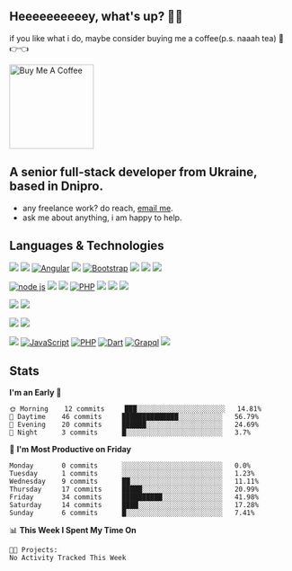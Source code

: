 ## Heeeeeeeeeey, what's up? 👋🏼

if you like what i do, maybe consider buying me a coffee(p.s. naaah tea) 🥺👉👈

<a href="https://www.buymeacoffee.com/leroywagner" target="_blank"><img src="https://cdn.buymeacoffee.com/buttons/v2/default-blue.png" alt="Buy Me A Coffee" width="150" ></a>

## A senior full-stack developer from Ukraine, based in Dnipro.

- any freelance work? do reach, [email me](mailto:leroy.wagner20@gmail.com).
- ask me about anything, i am happy to help.

## Languages & Technologies

[![](https://camo.githubusercontent.com/b0d19bb72a0619955d2e1216c7c0f3eeb465e7b718c0dd07bbdd7b706fdf0900/68747470733a2f2f696d672e736869656c64732e696f2f62616467652f52656163742e6a732d3030374143433f7374796c653d666f722d7468652d6261646765266c6f676f3d7265616374266c6f676f436f6c6f723d7768697465)](https://camo.githubusercontent.com/b0d19bb72a0619955d2e1216c7c0f3eeb465e7b718c0dd07bbdd7b706fdf0900/68747470733a2f2f696d672e736869656c64732e696f2f62616467652f52656163742e6a732d3030374143433f7374796c653d666f722d7468652d6261646765266c6f676f3d7265616374266c6f676f436f6c6f723d7768697465) [![](https://camo.githubusercontent.com/282f0b5acc130dfcc194566cee81fa18aee56a331f5f8a9b134e90e190123a96/68747470733a2f2f696d672e736869656c64732e696f2f62616467652f5675652e6a732d3333393933333f7374796c653d666f722d7468652d6261646765266c6f676f3d5675652e6a73266c6f676f436f6c6f723d7768697465)](https://camo.githubusercontent.com/282f0b5acc130dfcc194566cee81fa18aee56a331f5f8a9b134e90e190123a96/68747470733a2f2f696d672e736869656c64732e696f2f62616467652f5675652e6a732d3333393933333f7374796c653d666f722d7468652d6261646765266c6f676f3d5675652e6a73266c6f676f436f6c6f723d7768697465) [![Angular](https://camo.githubusercontent.com/477b5d4aa45f70cbbe28478f0d857e1e77bf8e42f403eea8d59e3205006d0804/68747470733a2f2f696d672e736869656c64732e696f2f62616467652f416e67756c61722d4444303033313f7374796c653d666f722d7468652d6261646765266c6f676f3d416e67756c6172266c6f676f436f6c6f723d7768697465)](https://camo.githubusercontent.com/477b5d4aa45f70cbbe28478f0d857e1e77bf8e42f403eea8d59e3205006d0804/68747470733a2f2f696d672e736869656c64732e696f2f62616467652f416e67756c61722d4444303033313f7374796c653d666f722d7468652d6261646765266c6f676f3d416e67756c6172266c6f676f436f6c6f723d7768697465) [![](https://camo.githubusercontent.com/93ec811ce0d87857df7d1272e162048bba77f8daafc6eee76f47713b90d5c877/68747470733a2f2f696d672e736869656c64732e696f2f62616467652f5461696c77696e642d3445394243443f7374796c653d666f722d7468652d6261646765266c6f676f3d5461696c77696e64435353266c6f676f436f6c6f723d7768697465)](https://camo.githubusercontent.com/93ec811ce0d87857df7d1272e162048bba77f8daafc6eee76f47713b90d5c877/68747470733a2f2f696d672e736869656c64732e696f2f62616467652f5461696c77696e642d3445394243443f7374796c653d666f722d7468652d6261646765266c6f676f3d5461696c77696e64435353266c6f676f436f6c6f723d7768697465) [![Bootstrap](https://camo.githubusercontent.com/fcc60c297862de0065eea77e3073ee60b085a24dbce0b4a7a683e932516d8b3d/68747470733a2f2f696d672e736869656c64732e696f2f62616467652f426f6f7473747261702d3739353242333f7374796c653d666f722d7468652d6261646765266c6f676f3d426f6f747374726170266c6f676f436f6c6f723d7768697465)](https://camo.githubusercontent.com/fcc60c297862de0065eea77e3073ee60b085a24dbce0b4a7a683e932516d8b3d/68747470733a2f2f696d672e736869656c64732e696f2f62616467652f426f6f7473747261702d3739353242333f7374796c653d666f722d7468652d6261646765266c6f676f3d426f6f747374726170266c6f676f436f6c6f723d7768697465) [![](https://camo.githubusercontent.com/459178fb0bd6f82a0a886a142f8a2fb14b1f53e9118019429ccffb3cdb775a36/68747470733a2f2f696d672e736869656c64732e696f2f62616467652f534153532d6234386139313f7374796c653d666f722d7468652d6261646765266c6f676f3d53415353266c6f676f436f6c6f723d7768697465)](https://camo.githubusercontent.com/459178fb0bd6f82a0a886a142f8a2fb14b1f53e9118019429ccffb3cdb775a36/68747470733a2f2f696d672e736869656c64732e696f2f62616467652f534153532d6234386139313f7374796c653d666f722d7468652d6261646765266c6f676f3d53415353266c6f676f436f6c6f723d7768697465) [![](https://camo.githubusercontent.com/ab7ac2d2f3e9072d643b9d04efe86d321a483362d505d9a504936a00f5aeab96/68747470733a2f2f696d672e736869656c64732e696f2f62616467652f4c4553532d3237333338653f7374796c653d666f722d7468652d6261646765266c6f676f3d6c657373266c6f676f436f6c6f723d7768697465)](https://camo.githubusercontent.com/ab7ac2d2f3e9072d643b9d04efe86d321a483362d505d9a504936a00f5aeab96/68747470733a2f2f696d672e736869656c64732e696f2f62616467652f4c4553532d3237333338653f7374796c653d666f722d7468652d6261646765266c6f676f3d6c657373266c6f676f436f6c6f723d7768697465) [![](https://camo.githubusercontent.com/a6a4589388cbe5cfbdb0e3fa53f3386f3d5a319ab82debd89894d2ba686a9542/68747470733a2f2f696d672e736869656c64732e696f2f62616467652f5374796c75732d3136314232323f7374796c653d666f722d7468652d6261646765266c6f676f3d7374796c7573266c6f676f436f6c6f723d7768697465)](https://camo.githubusercontent.com/a6a4589388cbe5cfbdb0e3fa53f3386f3d5a319ab82debd89894d2ba686a9542/68747470733a2f2f696d672e736869656c64732e696f2f62616467652f5374796c75732d3136314232323f7374796c653d666f722d7468652d6261646765266c6f676f3d7374796c7573266c6f676f436f6c6f723d7768697465)

[![node js](https://camo.githubusercontent.com/a1eae878fdd3d1c1b687992ca74e5cac85f4b68e60a6efaa7bc8dc9883b71229/68747470733a2f2f696d672e736869656c64732e696f2f62616467652f4e6f64652e6a732d3333393933333f7374796c653d666f722d7468652d6261646765266c6f676f3d6e6f6465646f746a73266c6f676f436f6c6f723d7768697465)](https://camo.githubusercontent.com/a1eae878fdd3d1c1b687992ca74e5cac85f4b68e60a6efaa7bc8dc9883b71229/68747470733a2f2f696d672e736869656c64732e696f2f62616467652f4e6f64652e6a732d3333393933333f7374796c653d666f722d7468652d6261646765266c6f676f3d6e6f6465646f746a73266c6f676f436f6c6f723d7768697465) [![](https://camo.githubusercontent.com/3cd25be36edfe0f678430812be214bb7a9f5e4d17f920fdd9687d042497c6f53/68747470733a2f2f696d672e736869656c64732e696f2f62616467652f446a616e676f2d3030334532423f7374796c653d666f722d7468652d6261646765266c6f676f3d646a616e676f266c6f676f436f6c6f723d7768697465)](https://camo.githubusercontent.com/3cd25be36edfe0f678430812be214bb7a9f5e4d17f920fdd9687d042497c6f53/68747470733a2f2f696d672e736869656c64732e696f2f62616467652f446a616e676f2d3030334532423f7374796c653d666f722d7468652d6261646765266c6f676f3d646a616e676f266c6f676f436f6c6f723d7768697465) [![](https://camo.githubusercontent.com/e0be6d55136c11017b821ea7c38de73c81770608f2cfb23370de33fb9fbda43c/68747470733a2f2f696d672e736869656c64732e696f2f62616467652f466c61736b2d3239324433353f7374796c653d666f722d7468652d6261646765266c6f676f3d666c61736b266c6f676f436f6c6f723d7768697465)](https://camo.githubusercontent.com/e0be6d55136c11017b821ea7c38de73c81770608f2cfb23370de33fb9fbda43c/68747470733a2f2f696d672e736869656c64732e696f2f62616467652f466c61736b2d3239324433353f7374796c653d666f722d7468652d6261646765266c6f676f3d666c61736b266c6f676f436f6c6f723d7768697465) [![PHP](https://camo.githubusercontent.com/9f100cc63a4a2f3654462644f177df9e11b8053f9e7b7dc8b466ffa0a2da5aac/68747470733a2f2f696d672e736869656c64732e696f2f62616467652f5048502d3737374242343f7374796c653d666f722d7468652d6261646765266c6f676f3d504850266c6f676f436f6c6f723d7768697465)](https://camo.githubusercontent.com/9f100cc63a4a2f3654462644f177df9e11b8053f9e7b7dc8b466ffa0a2da5aac/68747470733a2f2f696d672e736869656c64732e696f2f62616467652f5048502d3737374242343f7374796c653d666f722d7468652d6261646765266c6f676f3d504850266c6f676f436f6c6f723d7768697465) [![](https://camo.githubusercontent.com/79678a37bc306210d54ee92aa569f47ccac1f847d31252ceb2a2c26f1a3961c5/68747470733a2f2f696d672e736869656c64732e696f2f62616467652f4c61726176656c2d4634333933303f7374796c653d666f722d7468652d6261646765266c6f676f3d6c61726176656c266c6f676f436f6c6f723d7768697465)](https://camo.githubusercontent.com/79678a37bc306210d54ee92aa569f47ccac1f847d31252ceb2a2c26f1a3961c5/68747470733a2f2f696d672e736869656c64732e696f2f62616467652f4c61726176656c2d4634333933303f7374796c653d666f722d7468652d6261646765266c6f676f3d6c61726176656c266c6f676f436f6c6f723d7768697465) [![](https://camo.githubusercontent.com/bc5d85bff39e68fb47a5d445219244e2f091f8ef17f8605c69a334fc9f9885be/68747470733a2f2f696d672e736869656c64732e696f2f62616467652f457870726573732e6a732d3136314232323f7374796c653d666f722d7468652d6261646765266c6f676f3d65787072657373266c6f676f436f6c6f723d7768697465)](https://camo.githubusercontent.com/bc5d85bff39e68fb47a5d445219244e2f091f8ef17f8605c69a334fc9f9885be/68747470733a2f2f696d672e736869656c64732e696f2f62616467652f457870726573732e6a732d3136314232323f7374796c653d666f722d7468652d6261646765266c6f676f3d65787072657373266c6f676f436f6c6f723d7768697465) [![](https://camo.githubusercontent.com/e892fdfb35789ee838d2e62401b4fb7d3686fa25303eb078f07d831f69e6fefc/68747470733a2f2f696d672e736869656c64732e696f2f62616467652f4e6573732e6a732d3030374143433f7374796c653d666f722d7468652d6261646765266c6f676f3d7265616374266c6f676f436f6c6f723d7768697465)](https://camo.githubusercontent.com/e892fdfb35789ee838d2e62401b4fb7d3686fa25303eb078f07d831f69e6fefc/68747470733a2f2f696d672e736869656c64732e696f2f62616467652f4e6573732e6a732d3030374143433f7374796c653d666f722d7468652d6261646765266c6f676f3d7265616374266c6f676f436f6c6f723d7768697465)

[![](https://camo.githubusercontent.com/a4dc3706decadd302cc7457d721a73929e5d4cdeb99aa8eb2654d9fc108befef/68747470733a2f2f696d672e736869656c64732e696f2f62616467652f4e6578742e6a732d3136314232323f7374796c653d666f722d7468652d6261646765266c6f676f3d6e6578742e6a73266c6f676f436f6c6f723d7768697465)](https://camo.githubusercontent.com/a4dc3706decadd302cc7457d721a73929e5d4cdeb99aa8eb2654d9fc108befef/68747470733a2f2f696d672e736869656c64732e696f2f62616467652f4e6578742e6a732d3136314232323f7374796c653d666f722d7468652d6261646765266c6f676f3d6e6578742e6a73266c6f676f436f6c6f723d7768697465) [![](https://camo.githubusercontent.com/10dfc908eaf6c581deec0d115b6665eeb0c94a58878981406b5ce5b6343cc562/68747470733a2f2f696d672e736869656c64732e696f2f62616467652f4e7578742e6a732d3136314232323f7374796c653d666f722d7468652d6261646765266c6f676f3d6e7578742e6a73266c6f676f436f6c6f723d7768697465)](https://camo.githubusercontent.com/10dfc908eaf6c581deec0d115b6665eeb0c94a58878981406b5ce5b6343cc562/68747470733a2f2f696d672e736869656c64732e696f2f62616467652f4e7578742e6a732d3136314232323f7374796c653d666f722d7468652d6261646765266c6f676f3d6e7578742e6a73266c6f676f436f6c6f723d7768697465)

[![](https://camo.githubusercontent.com/c37ce5ec0a25e95ba6c4ac0c1e66a0d8981d1b13153ec811a25f0f11f010fe83/68747470733a2f2f696d672e736869656c64732e696f2f62616467652f466c75747465722d3141424546443f7374796c653d666f722d7468652d6261646765266c6f676f3d666c7574746572266c6f676f436f6c6f723d7768697465)](https://camo.githubusercontent.com/c37ce5ec0a25e95ba6c4ac0c1e66a0d8981d1b13153ec811a25f0f11f010fe83/68747470733a2f2f696d672e736869656c64732e696f2f62616467652f466c75747465722d3141424546443f7374796c653d666f722d7468652d6261646765266c6f676f3d666c7574746572266c6f676f436f6c6f723d7768697465) [![](https://camo.githubusercontent.com/a27f5d96ec3cdaa703eaf33a7cc73333a6a93d953758e17c89053a1a57f76953/68747470733a2f2f696d672e736869656c64732e696f2f62616467652f5265616374204e61746976652d3030374143433f7374796c653d666f722d7468652d6261646765266c6f676f3d7265616374266c6f676f436f6c6f723d7768697465)](https://camo.githubusercontent.com/a27f5d96ec3cdaa703eaf33a7cc73333a6a93d953758e17c89053a1a57f76953/68747470733a2f2f696d672e736869656c64732e696f2f62616467652f5265616374204e61746976652d3030374143433f7374796c653d666f722d7468652d6261646765266c6f676f3d7265616374266c6f676f436f6c6f723d7768697465)

[![](https://camo.githubusercontent.com/4bdd9d89e04d77dd0b9060be3f12017d4204e632c27388b06d2a81442e7f8e63/68747470733a2f2f696d672e736869656c64732e696f2f62616467652f547970657363726970742d3030374143433f7374796c653d666f722d7468652d6261646765266c6f676f3d74797065736372697074266c6f676f436f6c6f723d7768697465)](https://camo.githubusercontent.com/4bdd9d89e04d77dd0b9060be3f12017d4204e632c27388b06d2a81442e7f8e63/68747470733a2f2f696d672e736869656c64732e696f2f62616467652f547970657363726970742d3030374143433f7374796c653d666f722d7468652d6261646765266c6f676f3d74797065736372697074266c6f676f436f6c6f723d7768697465) [![JavaScript](https://camo.githubusercontent.com/eea3c89b5aa320f391bd9ce962c4ef7d92c943a56c376c6cbac82be641585101/68747470733a2f2f696d672e736869656c64732e696f2f62616467652f4a6176615363726970742d4637444631453f7374796c653d666f722d7468652d6261646765266c6f676f3d4a617661536372697074266c6f676f436f6c6f723d626c61636b)](https://camo.githubusercontent.com/eea3c89b5aa320f391bd9ce962c4ef7d92c943a56c376c6cbac82be641585101/68747470733a2f2f696d672e736869656c64732e696f2f62616467652f4a6176615363726970742d4637444631453f7374796c653d666f722d7468652d6261646765266c6f676f3d4a617661536372697074266c6f676f436f6c6f723d626c61636b) [![PHP](https://camo.githubusercontent.com/9f100cc63a4a2f3654462644f177df9e11b8053f9e7b7dc8b466ffa0a2da5aac/68747470733a2f2f696d672e736869656c64732e696f2f62616467652f5048502d3737374242343f7374796c653d666f722d7468652d6261646765266c6f676f3d504850266c6f676f436f6c6f723d7768697465)](https://camo.githubusercontent.com/9f100cc63a4a2f3654462644f177df9e11b8053f9e7b7dc8b466ffa0a2da5aac/68747470733a2f2f696d672e736869656c64732e696f2f62616467652f5048502d3737374242343f7374796c653d666f722d7468652d6261646765266c6f676f3d504850266c6f676f436f6c6f723d7768697465) [![Dart](https://camo.githubusercontent.com/10b3def3426eb9616a366a08d3b744ac77890231b6234ea64ed37badde0830d4/68747470733a2f2f696d672e736869656c64732e696f2f62616467652f446172742d3031353839443f7374796c653d666f722d7468652d6261646765266c6f676f3d64617274266c6f676f436f6c6f723d7768697465)](https://camo.githubusercontent.com/10b3def3426eb9616a366a08d3b744ac77890231b6234ea64ed37badde0830d4/68747470733a2f2f696d672e736869656c64732e696f2f62616467652f446172742d3031353839443f7374796c653d666f722d7468652d6261646765266c6f676f3d64617274266c6f676f436f6c6f723d7768697465) [![Grapql](https://camo.githubusercontent.com/5cf4669d1e255068fa61833ba775ff42b884bdd7853ecb91345725fb3a9572b0/68747470733a2f2f696d672e736869656c64732e696f2f62616467652f4772617068514c2d4536333141433f7374796c653d666f722d7468652d6261646765266c6f676f3d6772617068716c266c6f676f436f6c6f723d7768697465)](https://camo.githubusercontent.com/5cf4669d1e255068fa61833ba775ff42b884bdd7853ecb91345725fb3a9572b0/68747470733a2f2f696d672e736869656c64732e696f2f62616467652f4772617068514c2d4536333141433f7374796c653d666f722d7468652d6261646765266c6f676f3d6772617068716c266c6f676f436f6c6f723d7768697465) [![](https://camo.githubusercontent.com/ad37b86a83077245e56d0a57cf6c2e816742925573808c62a7ac9f4032ce68ed/68747470733a2f2f696d672e736869656c64732e696f2f62616467652f507974686f6e2d3338373641373f7374796c653d666f722d7468652d6261646765266c6f676f3d707974686f6e266c6f676f436f6c6f723d7768697465)](https://camo.githubusercontent.com/ad37b86a83077245e56d0a57cf6c2e816742925573808c62a7ac9f4032ce68ed/68747470733a2f2f696d672e736869656c64732e696f2f62616467652f507974686f6e2d3338373641373f7374796c653d666f722d7468652d6261646765266c6f676f3d707974686f6e266c6f676f436f6c6f723d7768697465)

## Stats
<!--START_SECTION:waka-->
**I'm an Early 🐤** 

```text
🌞 Morning    12 commits     ███░░░░░░░░░░░░░░░░░░░░░░   14.81% 
🌆 Daytime    46 commits     ██████████████░░░░░░░░░░░   56.79% 
🌃 Evening    20 commits     ██████░░░░░░░░░░░░░░░░░░░   24.69% 
🌙 Night      3 commits      █░░░░░░░░░░░░░░░░░░░░░░░░   3.7%

```
📅 **I'm Most Productive on Friday** 

```text
Monday       0 commits      ░░░░░░░░░░░░░░░░░░░░░░░░░   0.0% 
Tuesday      1 commits      ░░░░░░░░░░░░░░░░░░░░░░░░░   1.23% 
Wednesday    9 commits      ██░░░░░░░░░░░░░░░░░░░░░░░   11.11% 
Thursday     17 commits     █████░░░░░░░░░░░░░░░░░░░░   20.99% 
Friday       34 commits     ██████████░░░░░░░░░░░░░░░   41.98% 
Saturday     14 commits     ████░░░░░░░░░░░░░░░░░░░░░   17.28% 
Sunday       6 commits      █░░░░░░░░░░░░░░░░░░░░░░░░   7.41%

```


📊 **This Week I Spent My Time On** 

```text
🐱‍💻 Projects: 
No Activity Tracked This Week

```


<!--END_SECTION:waka-->




<!-- **💡 Awesome projects** 

[![Readme Card](https://github-readme-stats.vercel.app/api/pin/?username=leroywagner&repo=articlegenerator)](https://github.com/leroywagner/articlegenerator) -->
